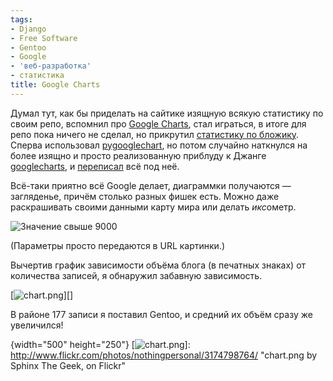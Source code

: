 ```yaml
---
tags:
- Django
- Free Software
- Gentoo
- Google
- 'веб-разработка'
- статистика
title: Google Charts
---
```


Думал тут, как бы приделать на сайтике изящную всякую статистику по
своим репо, вспомнил про [Google Charts][], стал играться, в итоге для
репо пока ничего не сделал, но прикрутил [статистику по бложику][].
Сперва использовал [pygooglechart][], но потом случайно наткнулся на
более изящно и просто реализованную приблуду к Джанге [googlecharts][],
и [переписал][] всё под неё.

Всё-таки приятно всё Google делает, диаграммки получаются — загляденье,
причём столько разных фишек есть. Можно даже раскрашивать своими данными
карту мира или делать *икс*ометр.

![Значение свыше 9000][]

(Параметры просто передаются в URL картинки.)

Вычертив график зависимости объёма блога (в печатных знаках) от
количества записей, я обнаружил забавную зависимость.

[![chart.png][]][]

В районе 177 записи я поставил Gentoo, и средний их объём сразу же
увеличился!

  [Google Charts]: http://code.google.com/intl/en/apis/chart/
  [статистику по бложику]: http://dzhus.org/blog/stats/
  [pygooglechart]: http://pygooglechart.slowchop.com/
  [googlecharts]: http://github.org/jacobian.org/django-googlecharts/
  [переписал]: http://dzhus.org/hg/dima-blog/file/1ff247e340f6/stats/templates/blog_stats.html
  [Значение свыше 9000]: http://chart.apis.google.com/chart?chs=200x125&amp;cht=gom&amp;chd=t:70&amp;chco=FF0000,0000FF&amp;chl=9000
  [chart.png]: http://farm4.static.flickr.com/3092/3174798764_a49806aa6e.jpg
  {width="500" height="250"}
  [![chart.png][]]: http://www.flickr.com/photos/nothingpersonal/3174798764/
    "chart.png by Sphinx The Geek, on Flickr"
